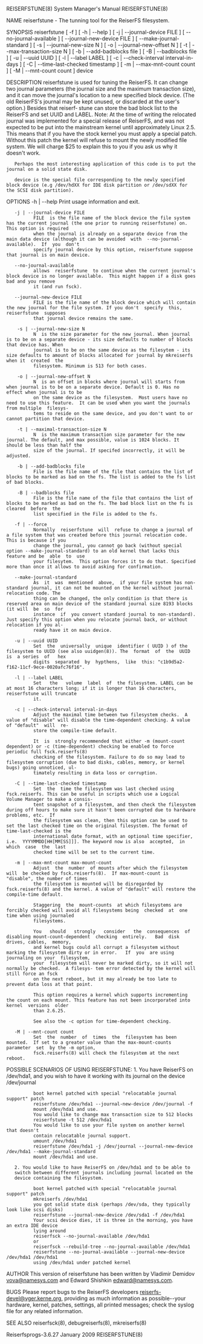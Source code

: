 REISERFSTUNE(8)                                                        System Manager's Manual                                                       REISERFSTUNE(8)

NAME
       reiserfstune - The tunning tool for the ReiserFS filesystem.

SYNOPSIS
       reiserfstune  [ -f ] [ -h | --help ] [ -j | --journal-device FILE ] [ --no-journal-available ] [ --journal-new-device FILE ] [ --make-journal-standard ] [ -s
       | --journal-new-size N ] [ -o | --journal-new-offset N ] [ -t | --max-transaction-size N ] [ -b | --add-badblocks file ] [ -B | --badblocks file  ]  [  -u  |
       --uuid  UUID ] [ -l | --label LABEL ] [ -c | --check-interval interval-in-days ] [ -C | --time-last-checked timestamp ] [ -m | --max-mnt-count count ] [ -M |
       --mnt-count count ] device

DESCRIPTION
       reiserfstune is used for tuning the ReiserFS. It can change two journal parameters (the journal size and the maximum transaction size), and it can  move  the
       journal's location to a new specified block device. (The old ReiserFS's journal may be kept unused, or discarded at the user's option.) Besides that reiserf‐
       stune can store the bad block list to the ReiserFS and set UUID and LABEL.  Note: At the time of writing the relocated journal was implemented for a  special
       release  of  ReiserFS, and was not expected to be put into the mainstream kernel until approximately Linux 2.5.  This means that if you have the stock kernel
       you must apply a special patch. Without this patch the kernel will refuse to mount the newly modified file system.  We will charge $25 to explain this to you
       if you ask us why it doesn't work.

       Perhaps the most interesting application of this code is to put the journal on a solid state disk.

       device is the special file corresponding to the newly specified block device (e.g /dev/hdXX for IDE disk partition or /dev/sdXX for the SCSI disk partition).

OPTIONS
       -h | --help
              Print usage information and exit.

       -j | --journal-device FILE
              FILE  is the file name of the block device the file system has the current journal (the one prior to running reiserfstune) on. This option is required
              when the journal is already on a separate device from the main data device (although it can be avoided  with  --no-journal-available).  If  you  don't
              specify journal device by this option, reiserfstune suppose that journal is on main device.

       --no-journal-available
              allows  reiserfstune  to continue when the current journal's block device is no longer available.  This might happen if a disk goes bad and you remove
              it (and run fsck).

       --journal-new-device FILE
              FILE is the file name of the block device which will contain the new journal for the file system. If you don't  specify  this,  reiserfstune  supposes
              that journal device remains the same.

        -s | --journal-new-size N
              N  is the size parameter for the new journal. When journal is to be on a separate device - its size defaults to number of blocks that device has. When
              journal is to be on the same device as the filesytem - its size defaults to amount of blocks allocated for journal by mkreiserfs when it  created  the
              filesystem. Minimum is 513 for both cases.

        -o | --journal-new-offset N
              N  is an offset in blocks where journal will starts from when journal is to be on a separate device. Default is 0. Has no effect when journal is to be
              on the same device as the filesystem.  Most users have no need to use this feature.  It can be used when you want the journals from multiple  filesys‐
              tems to reside on the same device, and you don't want to or cannot partition that device.

        -t | --maximal-transaction-size N
              N  is the maximum transaction size parameter for the new journal. The default, and max possible, value is 1024 blocks. It should be less than half the
              size of the journal. If specifed incorrectly, it will be adjusted.

        -b | --add-badblocks file
              File is the file name of the file that contains the list of blocks to be marked as bad on the fs. The list is added to the fs list of bad blocks.

        -B | --badblocks file
              File is the file name of the file that contains the list of blocks to be marked as bad on the fs. The bad block list on the fs is cleared  before  the
              list specified in the File is added to the fs.

       -f | --force
              Normally  reiserfstune  will  refuse to change a journal of a file system that was created before this journal relocation code. This is because if you
              change the journal, you cannot go back (without special option --make-journal-standard) to an old kernel that lacks this feature and be  able  to  use
              your filesytem.  This option forces it to do that. Specified more than once it allows to avoid asking for confirmation.

       --make-journal-standard
              As  it  was  mentioned  above,  if your file system has non-standard journal, it can not be mounted on the kernel without journal relocation code. The
              thing can be changed, the only condition is that there is reserved area on main device of the standard journal size 8193 blocks  (it will  be  so  for
              instance  if  you convert standard journal to non-standard). Just specify this option when you relocate journal back, or without relocation if you al‐
              ready have it on main device.

       -u | --uuid UUID
              Set  the  universally  unique  identifier ( UUID ) of the filesystem to UUID (see also uuidgen(8)). The  format  of  the  UUID  is  a series  of   hex
              digits  separated  by  hypthens,  like  this: "c1b9d5a2-f162-11cf-9ece-0020afc76f16".

       -l | --label LABEL
              Set   the   volume  label  of  the filesystem. LABEL can be at most 16 characters long; if it is longer than 16 characters, reiserfstune will truncate
              it.

       -c | --check-interval interval-in-days
              Adjust the maximal time between two filesystem checks.  A value of "disable" will disable the time-dependent checking. A value of "default"  will  re‐
              store the compile-time default.

              It  is  strongly recommended that either -m (mount-count dependent) or -c (time-dependent) checking be enabled to force periodic full fsck.reiserfs(8)
              checking of the filesystem. Failure to do so may lead to filesystem corruption (due to bad disks, cables, memory, or kernel bugs) going unnoticed, ul‐
              timately resulting in data loss or corruption.

       -C | --time-last-checked timestamp
              Set  the  time the filesystem was last checked using fsck.reiserfs. This can be useful in scripts which use a Logical Volume Manager to make a consis‐
              tent snapshot of a filesystem, and then check the filesystem during off hours to make sure it hasn't been corrupted due to hardware problems, etc.  If
              the filesystem was clean, then this option can be used to set the last checked time on the original filesystem. The format of time-last-checked is the
              international date format, with an optional time specifier, i.e.  YYYYMMDD[HH[MM[SS]]]. The keyword now is also  accepted,  in  which  case  the  last
              checked time will be set to the current time.

       -m | --max-mnt-count max-mount-count
              Adjust  the  number  of mounts after which the filesystem  will  be checked by fsck.reiserfs(8).  If max-mount-count is "disable", the number of times
              the filesystem is mounted will be disregarded by fsck.reiserfs(8) and the kernel. A value of "default" will restore the compile-time default.

              Staggering  the  mount-counts  at which filesystems are forcibly checked will avoid all filesystems being  checked  at  one  time when using journaled
              filesystems.

              You   should   strongly   consider   the  consequences  of disabling mount-count-dependent  checking  entirely.   Bad  disk   drives, cables,  memory,
              and kernel bugs could all corrupt a filesystem without marking the filesystem dirty or in error.   If  you  are using  journaling on your  filesystem,
              your  filesystem will never be marked dirty, so it will not normally be checked.  A filesys‐ tem error detected by the kernel will still force an fsck
              on the next reboot, but it may already be too late to prevent data loss at that point.

              This option requires a kernel which supports incrementing the count on each mount. This feature has not been incorporated into kernel  versions  older
              than 2.6.25.

              See also the -c option for time-dependent checking.

       -M | --mnt-count count
              Set  the  number  of  times  the  filesystem has been mounted.  If set to a greater value than the max-mount-counts  parameter  set  by the -m option,
              fsck.reiserfs(8) will check the filesystem at the next reboot.

POSSIBLE SCENARIOS OF USING REISERFSTUNE:
       1. You have ReiserFS on /dev/hda1, and you wish to have it working with its journal on the device /dev/journal

              boot kernel patched with special "relocatable journal support" patch
              reiserfstune /dev/hda1 --journal-new-device /dev/journal -f
              mount /dev/hda1 and use.
              You would like to change max transaction size to 512 blocks
              reiserfstune -t 512 /dev/hda1
              You would like to use your file system on another kernel that doesn't
              contain relocatable journal support.
              umount /dev/hda1
              reiserfstune /dev/hda1 -j /dev/journal --journal-new-device /dev/hda1 --make-journal-standard
              mount /dev/hda1 and use.

       2. You would like to have ReiserFS on /dev/hda1 and to be able to
       switch between different journals including journal located on the
       device containing the filesystem.

              boot kernel patched with special "relocatable journal support" patch
              mkreiserfs /dev/hda1
              you got solid state disk (perhaps /dev/sda, they typically look like scsi disks)
              reiserfstune --journal-new-device /dev/sda1 -f /dev/hda1
              Your scsi device dies, it is three in the morning, you have an extra IDE device
              lying around
              reiserfsck --no-journal-available /dev/hda1
              or
              reiserfsck --rebuild-tree --no-journal-available /dev/hda1
              reiserfstune --no-journal-available --journal-new-device /dev/hda1 /dev/hda1
              using /dev/hda1 under patched kernel

AUTHOR
       This version of reiserfstune has been written by Vladimir Demidov <vova@namesys.com> and Edward Shishkin <edward@namesys.com>.

BUGS
       Please report bugs to the ReiserFS developers <reiserfs-devel@vger.kerne.org>, providing as much information as  possible--your  hardware,  kernel,  patches,
       settings, all printed messages; check the syslog file for any related information.

SEE ALSO
       reiserfsck(8), debugreiserfs(8), mkreiserfs(8)

Reiserfsprogs-3.6.27                                                        January 2009                                                             REISERFSTUNE(8)

